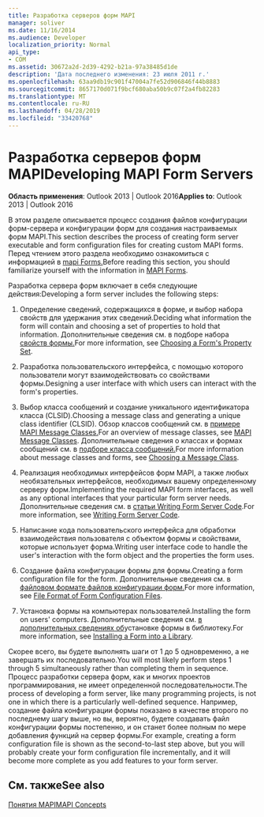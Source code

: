 ```yaml
---
title: Разработка серверов форм MAPI
manager: soliver
ms.date: 11/16/2014
ms.audience: Developer
localization_priority: Normal
api_type:
- COM
ms.assetid: 30672a2d-2d39-4292-b21a-97a38485d1de
description: 'Дата последнего изменения: 23 июля 2011 г.'
ms.openlocfilehash: 63aa9db19c901f47004a7fe52d906846f44b8883
ms.sourcegitcommit: 8657170d071f9bcf680aba50b9c07f2a4fb82283
ms.translationtype: MT
ms.contentlocale: ru-RU
ms.lasthandoff: 04/28/2019
ms.locfileid: "33420768"
---
```

# <a name="developing-mapi-form-servers"></a><span data-ttu-id="e1709-103">Разработка серверов форм MAPI</span><span class="sxs-lookup"><span data-stu-id="e1709-103">Developing MAPI Form Servers</span></span>

  
  
<span data-ttu-id="e1709-104">**Область применения**: Outlook 2013 | Outlook 2016</span><span class="sxs-lookup"><span data-stu-id="e1709-104">**Applies to**: Outlook 2013 | Outlook 2016</span></span> 
  
<span data-ttu-id="e1709-105">В этом разделе описывается процесс создания файлов конфигурации форм-сервера и конфигурации форм для создания настраиваемых форм MAPI.</span><span class="sxs-lookup"><span data-stu-id="e1709-105">This section describes the process of creating form server executable and form configuration files for creating custom MAPI forms.</span></span> <span data-ttu-id="e1709-106">Перед чтением этого раздела необходимо ознакомиться с информацией в [mapi Forms.](mapi-forms.md)</span><span class="sxs-lookup"><span data-stu-id="e1709-106">Before reading this section, you should familiarize yourself with the information in [MAPI Forms](mapi-forms.md).</span></span>
  
<span data-ttu-id="e1709-107">Разработка сервера форм включает в себя следующие действия:</span><span class="sxs-lookup"><span data-stu-id="e1709-107">Developing a form server includes the following steps:</span></span>
  
1. <span data-ttu-id="e1709-108">Определение сведений, содержащихся в форме, и выбор набора свойств для удержания этих сведений.</span><span class="sxs-lookup"><span data-stu-id="e1709-108">Deciding what information the form will contain and choosing a set of properties to hold that information.</span></span> <span data-ttu-id="e1709-109">Дополнительные сведения см. в подборе набора [свойств формы.](choosing-a-form-s-property-set.md)</span><span class="sxs-lookup"><span data-stu-id="e1709-109">For more information, see [Choosing a Form's Property Set](choosing-a-form-s-property-set.md).</span></span>
    
2. <span data-ttu-id="e1709-110">Разработка пользовательского интерфейса, с помощью которого пользователи могут взаимодействовать со свойствами формы.</span><span class="sxs-lookup"><span data-stu-id="e1709-110">Designing a user interface with which users can interact with the form's properties.</span></span>
    
3. <span data-ttu-id="e1709-111">Выбор класса сообщений и создание уникального идентификатора класса (CLSID).</span><span class="sxs-lookup"><span data-stu-id="e1709-111">Choosing a message class and generating a unique class identifier (CLSID).</span></span> <span data-ttu-id="e1709-112">Обзор классов сообщений см. в [примере MAPI Message Classes.](mapi-message-classes.md)</span><span class="sxs-lookup"><span data-stu-id="e1709-112">For an overview of message classes, see [MAPI Message Classes](mapi-message-classes.md).</span></span> <span data-ttu-id="e1709-113">Дополнительные сведения о классах и формах сообщений см. в [подборе класса сообщений.](choosing-a-message-class.md)</span><span class="sxs-lookup"><span data-stu-id="e1709-113">For more information about message classes and forms, see [Choosing a Message Class](choosing-a-message-class.md).</span></span>
    
4. <span data-ttu-id="e1709-114">Реализация необходимых интерфейсов форм MAPI, а также любых необязательных интерфейсов, необходимых вашему определенному серверу форм.</span><span class="sxs-lookup"><span data-stu-id="e1709-114">Implementing the required MAPI form interfaces, as well as any optional interfaces that your particular form server needs.</span></span> <span data-ttu-id="e1709-115">Дополнительные сведения см. в [статьи Writing Form Server Code](writing-form-server-code.md).</span><span class="sxs-lookup"><span data-stu-id="e1709-115">For more information, see [Writing Form Server Code](writing-form-server-code.md).</span></span> 
    
5. <span data-ttu-id="e1709-116">Написание кода пользовательского интерфейса для обработки взаимодействия пользователя с объектом формы и свойствами, которые использует форма.</span><span class="sxs-lookup"><span data-stu-id="e1709-116">Writing user interface code to handle the user's interaction with the form object and the properties the form uses.</span></span>
    
6. <span data-ttu-id="e1709-117">Создание файла конфигурации формы для формы.</span><span class="sxs-lookup"><span data-stu-id="e1709-117">Creating a form configuration file for the form.</span></span> <span data-ttu-id="e1709-118">Дополнительные сведения см. в [файловом формате файлов конфигурации форм.](file-format-of-form-configuration-files.md)</span><span class="sxs-lookup"><span data-stu-id="e1709-118">For more information, see [File Format of Form Configuration Files](file-format-of-form-configuration-files.md).</span></span>
    
7. <span data-ttu-id="e1709-119">Установка формы на компьютерах пользователей.</span><span class="sxs-lookup"><span data-stu-id="e1709-119">Installing the form on users' computers.</span></span> <span data-ttu-id="e1709-120">Дополнительные сведения см. [в дополнительных сведениях об](installing-a-form-into-a-library.md)установке формы в библиотеку.</span><span class="sxs-lookup"><span data-stu-id="e1709-120">For more information, see [Installing a Form into a Library](installing-a-form-into-a-library.md).</span></span>
    
<span data-ttu-id="e1709-121">Скорее всего, вы будете выполнять шаги от 1 до 5 одновременно, а не завершать их последовательно.</span><span class="sxs-lookup"><span data-stu-id="e1709-121">You will most likely perform steps 1 through 5 simultaneously rather than completing them in sequence.</span></span> <span data-ttu-id="e1709-122">Процесс разработки сервера форм, как и многих проектов программирования, не имеет определенной последовательности.</span><span class="sxs-lookup"><span data-stu-id="e1709-122">The process of developing a form server, like many programming projects, is not one in which there is a particularly well-defined sequence.</span></span> <span data-ttu-id="e1709-123">Например, создание файла конфигурации формы показано в качестве второго по последнему шагу выше, но вы, вероятно, будете создавать файл конфигурации формы постепенно, и он станет более полным по мере добавления функций на сервер формы.</span><span class="sxs-lookup"><span data-stu-id="e1709-123">For example, creating a form configuration file is shown as the second-to-last step above, but you will probably create your form configuration file incrementally, and it will become more complete as you add features to your form server.</span></span>
  
## <a name="see-also"></a><span data-ttu-id="e1709-124">См. также</span><span class="sxs-lookup"><span data-stu-id="e1709-124">See also</span></span>



[<span data-ttu-id="e1709-125">Понятия MAPI</span><span class="sxs-lookup"><span data-stu-id="e1709-125">MAPI Concepts</span></span>](mapi-concepts.md)

